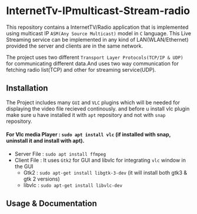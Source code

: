 # InternetTv-IPmulticast-Stream-radio

This repository contains a InternetTV/Radio application that is implemented using multicast IP `ASM(Any Source Multicast)` model in `C` language. 
This Live Streaming service can be implemented in any kind of LAN(WLAN/Ethernet) provided the server and clients are in the same network. 

The project uses two different `Transport Layer Protocols(TCP/IP & UDP)` for communicating different data.And uses two
way communication for fetching radio list(TCP) and other for streaming service(UDP).

## Installation

The Project includes many `GUI` and `VLC` plugins which will be needed for displaying the video file recieved continously.
and before u install vlc plugin make sure u have installed it with `apt` repository and not with `snap` repository.
#### For Vlc media Player : `sudo apt install vlc` (if installed with snap, uninstall it and install with apt).

- Server File : `sudo apt install ffmpeg`
- Client File : It uses `Gtk2` for GUI and libvlc for integrating `vlc` window in the GUI 
   - Gtk2 : `sudo apt-get install libgtk-3-dev` (it will  install both gtk3 & gtk 2 versions)
   - libvlc : `sudo apt-get install libvlc-dev`

## Usage & Documentation


